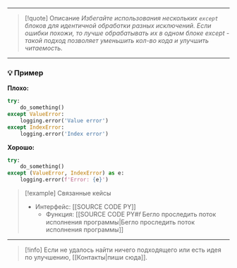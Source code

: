 ***

>[!quote] Описание
_Избегайте использования нескольких `except` блоков для идентичной обработки разных исключений.
Если ошибки похожи, то лучше обрабатывать их в одном блоке except - такой подход позволяет уменьшить кол-во кода и улучшить читаемость._

***
### 💡 Пример


**Плохо:**
```python
try:
	do_something()
except ValueError:
	logging.error('Value error')
except IndexError:
	logging.error('Index error')
```

**Хорошо:**
```python
try:
	do_something()
except (ValueError, IndexError) as e:
	logging.error(f'Error: {e}')
```

> [!example] Связанные кейсы
> - Интерфейс: [[SOURCE CODE PY]]
> 	- Функция: [[SOURCE CODE PY#𝑓 Бегло проследить поток исполнения программы|Бегло проследить поток исполнения программы]]

***

> [!info]
> Если не удалось найти ничего подходящего или есть идея по улучшению, [[Контакты|пиши сюда]].
